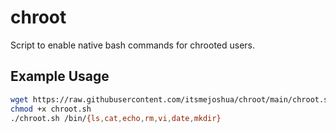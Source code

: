 # chroot
Script to enable native bash commands for chrooted users.

## Example Usage

```bash
wget https://raw.githubusercontent.com/itsmejoshua/chroot/main/chroot.sh
chmod +x chroot.sh
./chroot.sh /bin/{ls,cat,echo,rm,vi,date,mkdir}
```
